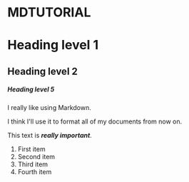 # MDTUTORIAL
# Heading level 1

## Heading level 2

##### Heading level 5

<p>I really like using Markdown.</p>

<p>I think I'll use it to format all of my documents from now on.</p>

This text is <em><strong>really important</strong></em>.

<ol>
  <li>First item</li>
  <li>Second item</li>
  <li>Third item</li>
  <li>Fourth item</li>
</ol>
